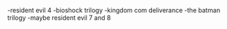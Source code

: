-resident evil 4
-bioshock trilogy
-kingdom com deliverance
-the batman trilogy
-maybe resident evil 7 and 8


